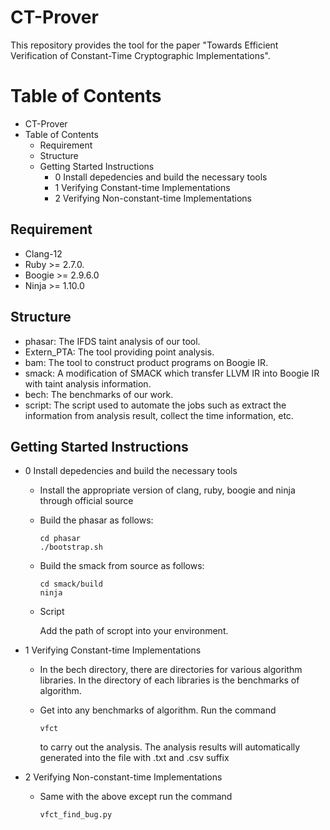 # CT-Prover

This repository provides the tool for the paper "Towards Efficient Verification of Constant-Time Cryptographic Implementations".

# Table of Contents

- CT-Prover
- Table of Contents
  - Requirement
  - Structure
  - Getting Started Instructions
    - 0 Install depedencies and build the necessary tools
    - 1 Verifying Constant-time Implementations
    - 2 Verifying Non-constant-time Implementations

## Requirement

- Clang-12
- Ruby >= 2.7.0.
- Boogie >= 2.9.6.0
- Ninja >= 1.10.0

## Structure

- phasar: The IFDS taint analysis of our tool.
- Extern_PTA: The tool providing point analysis.
- bam: The tool to construct product programs on Boogie IR.
- smack: A modification of SMACK which transfer LLVM IR into Boogie IR with taint analysis information.
- bech: The benchmarks of our work.
- script: The script used to automate the jobs such as extract the information from analysis result, collect the time information, etc.

## Getting Started Instructions

- 0 Install depedencies and build the necessary tools
  - Install the appropriate version of clang, ruby, boogie and ninja through official source
  - Build the phasar as follows:

    ```
    cd phasar
    ./bootstrap.sh
    ```
  - Build the smack from source as follows:

    ```
    cd smack/build
    ninja
    ```
  - Script

    Add the path of scropt into your environment.
- 1 Verifying Constant-time Implementations
  - In the bech directory, there are directories for various algorithm libraries. In the directory of each libraries is the benchmarks of algorithm.
  - Get into any benchmarks of algorithm. Run the command

    ```
    vfct
    ```
    to carry out the analysis. The analysis results will automatically generated into the file  with .txt and .csv suffix
- 2 Verifying Non-constant-time Implementations
  - Same with the above except run the command

    ```
    vfct_find_bug.py
    ```
